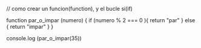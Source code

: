 // como crear un funcion(function), y el bucle si(if)

function par_o_impar (numero) {
    if (numero % 2 === 0 ){
        return "par"
    } else {
        return "impar"
    }
}

console.log (par_o_impar(35))
